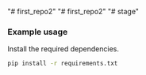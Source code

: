 "# first_repo2" 
"# first_repo2" 
"# stage" 


### Example usage

Install the required dependencies.

```bash
pip install -r requirements.txt
```
